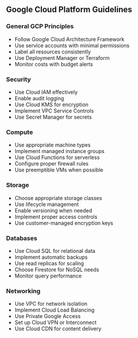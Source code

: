 
## Google Cloud Platform Guidelines

### General GCP Principles
- Follow Google Cloud Architecture Framework
- Use service accounts with minimal permissions
- Label all resources consistently
- Use Deployment Manager or Terraform
- Monitor costs with budget alerts

### Security
- Use Cloud IAM effectively
- Enable audit logging
- Use Cloud KMS for encryption
- Implement VPC Service Controls
- Use Secret Manager for secrets

### Compute
- Use appropriate machine types
- Implement managed instance groups
- Use Cloud Functions for serverless
- Configure proper firewall rules
- Use preemptible VMs when possible

### Storage
- Choose appropriate storage classes
- Use lifecycle management
- Enable versioning when needed
- Implement proper access controls
- Use customer-managed encryption keys

### Databases
- Use Cloud SQL for relational data
- Implement automatic backups
- Use read replicas for scaling
- Choose Firestore for NoSQL needs
- Monitor query performance

### Networking
- Use VPC for network isolation
- Implement Cloud Load Balancing
- Use Private Google Access
- Set up Cloud VPN or Interconnect
- Use Cloud CDN for content delivery
